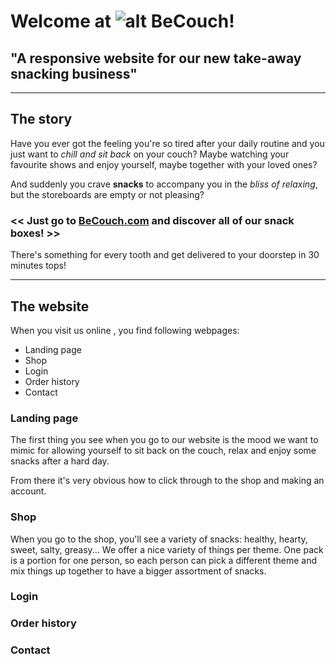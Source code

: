# Welcome at ![alt BeCouch](https://steeeeeph.github.io/the-startup/images/logo.png)!
## "A responsive website for our new take-away snacking business"
---
## The story
Have you ever got the feeling you're so tired after your daily routine and you just want to *chill and sit back* on your couch? Maybe watching your favourite shows and enjoy yourself, maybe together with your loved ones? 

And suddenly you crave **snacks** to accompany you in the *bliss of relaxing*, but the storeboards are empty or not pleasing?

### << Just go to [BeCouch.com](https://steeeeeph.github.io/the-startup/html/index.html) and discover all of our snack boxes! >> 

There's something for every tooth and get delivered to your doorstep in 30 minutes tops!

---

## The website
When you visit us online , you find following webpages:

+ Landing page
+ Shop
+ Login
+ Order history
+ Contact

### Landing page
The first thing you see when you go to our website is the mood we want to mimic for allowing yourself to sit back on the couch, relax and enjoy some snacks after a hard day.

From there it's very obvious how to click through to the shop and making an account.

### Shop
When you go to the shop, you'll see a variety of snacks: healthy, hearty, sweet, salty, greasy... We offer a nice variety of things per theme. One pack is a portion for one person, so each person can pick a different theme and mix things up together to have a bigger assortment of snacks.

### Login

### Order history

### Contact
